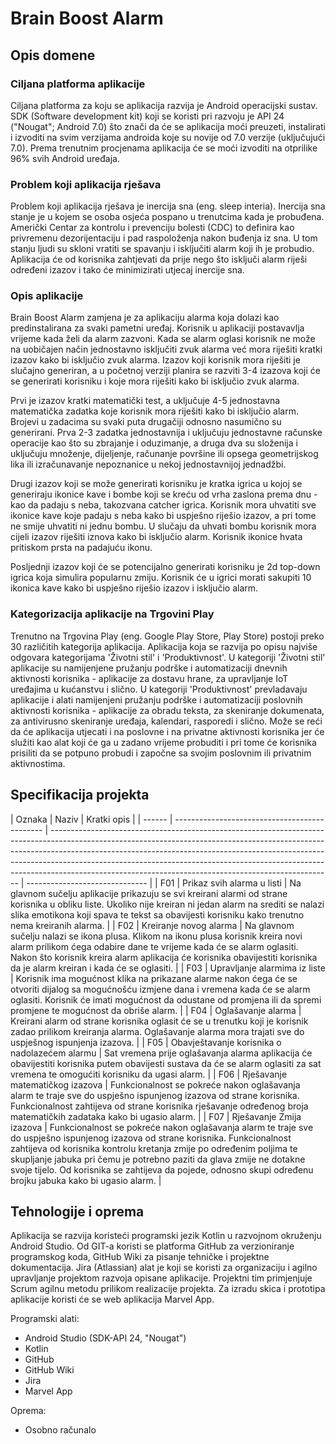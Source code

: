 # Brain Boost Alarm

## Opis domene

### Ciljana platforma aplikacije

Ciljana platforma za koju se aplikacija razvija je Android operacijski sustav. SDK (Software development kit) koji se koristi pri razvoju je API 24 ("Nougat"; Android 7.0) što znači da će se aplikacija moći preuzeti, instalirati i izvoditi na svim verzijama androida koje su novije od 7.0 verzije (uključujući 7.0). Prema trenutnim procjenama aplikacija će se moći izvoditi na otprilike 96% svih Android uređaja.

### Problem koji aplikacija rješava

Problem koji aplikacija rješava je inercija sna (eng. sleep interia). Inercija sna stanje je u kojem se osoba osjeća pospano u trenutcima kada je probuđena. Američki Centar za kontrolu i prevenciju bolesti (CDC) to definira kao privremenu dezorijentaciju i pad raspoloženja nakon buđenja iz sna. U tom stanju ljudi su skloni vratiti se spavanju i isključiti alarm koji ih je probudio. Aplikacija će od korisnika zahtjevati da prije nego što isključi alarm riješi određeni izazov i tako će minimizirati utjecaj inercije sna.

### Opis aplikacije

Brain Boost Alarm zamjena je za aplikaciju alarma koja dolazi kao predinstalirana za svaki pametni uređaj. Korisnik u aplikaciji postavavlja vrijeme kada želi da alarm zazvoni. Kada se alarm oglasi korisnik ne može na uobičajen način jednostavno isključiti zvuk alarma već mora riješiti kratki izazov kako bi isključio zvuk alarma. Izazov koji korisnik mora riješiti je slučajno generiran, a u početnoj verziji planira se razviti 3-4 izazova koji će se generirati korisniku i koje mora riješiti kako bi isključio zvuk alarma.

Prvi je izazov kratki matematički test, a uključuje 4-5 jednostavna matematička zadatka koje korisnik mora riješiti kako bi isključio alarm. Brojevi u zadacima su svaki puta drugačiji odnosno nasumično su generirani. Prva 2-3 zadatka jednostavnija i uključuju jednostavne računske operacije kao što su zbrajanje i oduzimanje, a druga dva su složenija i uključuju množenje, dijeljenje, računanje površine ili opsega geometrijskog lika ili izračunavanje nepoznanice u nekoj jednostavnijoj jednadžbi.

Drugi izazov koji se može generirati korisniku je kratka igrica u kojoj se generiraju ikonice kave i bombe koji se kreću od vrha zaslona prema dnu - kao da padaju s neba, takozvana catcher igrica. Korisnik mora uhvatiti sve ikonice kave koje padaju s neba kako bi uspješno riješio izazov, a pri tome ne smije uhvatiti ni jednu bombu. U slučaju da uhvati bombu korisnik mora cijeli izazov riješiti iznova kako bi isključio alarm. Korisnik ikonice hvata pritiskom prsta na padajuću ikonu.

Posljednji izazov koji će se potencijalno generirati korisniku je 2d top-down igrica koja simulira popularnu zmiju. Korisnik će u igrici morati sakupiti 10 ikonica kave kako bi uspješno riješio izazov i isključio alarm.

### Kategorizacija aplikacije na Trgovini Play

Trenutno na Trgovina Play (eng. Google Play Store, Play Store) postoji preko 30 različitih kategorija aplikacija. Aplikacija koja se razvija po opisu najviše odgovara kategorijama 'Životni stil' i 'Produktivnost'.
U kategoriji 'Životni stil' aplikacije su namijenjene pružanju podrške i automatizaciji dnevnih aktivnosti korisnika - aplikacije za dostavu hrane, za upravljanje IoT uređajima u kućanstvu i slično. U kategoriji 'Produktivnost' prevladavaju aplikacije i alati namijenjeni pružanju podrške i automatizaciji poslovnih aktivnosti korisnika - aplikacije za obradu teksta, za skeniranje dokumenata, za antivirusno skeniranje uređaja, kalendari, rasporedi i slično.
Može se reći da će aplikacija utjecati i na poslovne i na privatne aktivnosti korisnika jer će služiti kao alat koji će ga u zadano vrijeme probuditi i pri tome će korisnika prisiliti da se potpuno probudi i započne sa svojim poslovnim ili privatnim aktivnostima.

## Specifikacija projekta

| Oznaka | Naziv                                         | Kratki opis                                                                                                                                                                                                                                                                                                                                                                                    |
| ------ | --------------------------------------------- | ---------------------------------------------------------------------------------------------------------------------------------------------------------------------------------------------------------------------------------------------------------------------------------------------------------------------------------------------------------------------------------------------- | ------------------------------ |
| F01    | Prikaz svih alarma u listi                    | Na glavnom sučelju aplikacije prikazuju se svi kreirani alarmi od strane korisnika u obliku liste. Ukoliko nije kreiran ni jedan alarm na srediti se nalazi slika emotikona koji spava te tekst sa obavijesti korisniku kako trenutno nema kreiranih alarma.                                                                                                                                   | 
| F02    | Kreiranje novog alarma                        | Na glavnom sučelju nalazi se ikona plusa. Klikom na ikonu plusa korisnik kreira novi alarm prilikom ćega odabire dane te vrijeme kada će se alarm oglasiti. Nakon što korisnik kreira alarm aplikacija će korisnika obavijestiti korisnika da je alarm kreiran i kada će se oglasiti.                                                                                                          | 
| F03    | Upravljanje alarmima iz liste                 | Korisnik ima mogućnost klika na prikazane alarme nakon ćega će se otvoriti dijalog sa mogućnošću izmjene dana i vremena kada će se alarm oglasiti. Korisnik će imati mogućnost da odustane od promjena ili da spremi promjene te mogućnost da obriše alarm.                                                                                                                                    | 
| F04    | Oglašavanje alarma                            | Kreirani alarm od strane korisnika oglasit će se u trenutku koji je korisnik zadao prilikom kreiranja alarma. Oglašavanje alarma mora trajati sve do uspješnog ispunjenja izazova.                                                                                                                                                                                                             | 
| F05    | Obavještavanje korisnika o nadolazećem alarmu | Sat vremena prije oglašavanja alarma aplikacija će obavijestiti korisnika putem obavijesti sustava da će se alarm oglasiti za sat vremena te omogućiti korisniku da ugasi alarm.                                                                                                                                                                                                               | 
| F06    | Rješavanje matematičkog izazova               | Funkcionalnost se pokreće nakon oglašavanja alarm te traje sve do uspješno ispunjenog izazova od strane korisnika. Funkcionalnost zahtijeva od strane korisnika rješavanje određenog broja matematičkih zadataka kako bi ugasio alarm.                                                                                                                                                         | 
| F07    | Rješavanje Zmija izazova                      | Funkcionalnost se pokreće nakon oglašavanja alarm te traje sve do uspješno ispunjenog izazova od strane korisnika. Funkcionalnost zahtijeva od korisnika kontrolu kretanja zmije po određenim poljima te skupljanje jabuka pri čemu je potrebno paziti da glava zmije ne dotakne svoje tijelo. Od korisnika se zahtijeva da pojede, odnosno skupi određenu brojku jabuka kako bi ugasio alarm. |

## Tehnologije i oprema

Aplikacija se razvija koristeći programski jezik Kotlin u razvojnom okruženju Android Studio. Od GIT-a koristi se platforma GitHub za verzioniranje programskog koda, GitHub Wiki za pisanje tehničke i projektne dokumentacija. Jira (Atlassian) alat je koji se koristi za organizaciju i agilno upravljanje projektom razvoja opisane aplikacije. Projektni tim primjenjuje Scrum agilnu metodu prilikom realizacije projekta. Za izradu skica i prototipa aplikacije koristi će se web aplikacija Marvel App.

Programski alati:

-   Android Studio (SDK-API 24, "Nougat")
-   Kotlin
-   GitHub
-   GitHub Wiki
-   Jira
-   Marvel App

Oprema:

-   Osobno računalo

